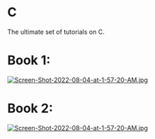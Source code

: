 # C
The ultimate set of tutorials on C. 

# Book 1: 

[![Screen-Shot-2022-08-04-at-1-57-20-AM.jpg](https://i.postimg.cc/jSXkmv19/coding-in-C.jpg)](https://postimg.cc/nMFMBPNt)


# Book 2: 

[![Screen-Shot-2022-08-04-at-1-57-20-AM.jpg](https://i.postimg.cc/dQddPMBD/Screen-Shot-2022-08-04-at-1-57-20-AM.jpg)](https://postimg.cc/nMFMBPNt)

